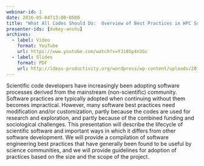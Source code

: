```yaml
---
webinar-id: 1
date: 2016-05-04T13:00-0500
title: "What All Codes Should Do:  Overview of Best Practices in HPC Software Development"
presenter-ids: [dubey-anshu]
archives:
  - label: Video
    format: YouTube
    url: https://www.youtube.com/watch?v=YJi05p4n1Gc
  - label: Slides
    format: PDF
    url: http://ideas-productivity.org/wordpress/wp-content/uploads/2018/03/webinar001-160504-dubey-overview.pdf
---
```

Scientific code developers have increasingly been adopting software
processes derived from the mainstream (non-scientific) community.
Software practices are typically adopted when continuing without them
becomes impractical. However, many software best practices need
modification and/or customization, partly because the codes are used
for research and exploration, and partly because of the combined
funding and sociological challenges. This presentation will describe
the lifecycle of scientific software and important ways in which it
differs from other software development.  We will provide a
compilation of software engineering best practices that have generally
been found to be useful by science communities, and we will provide
guidelines for adoption of practices based on the size and the scope
of the project.
